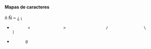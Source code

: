 #### Mapas de caracteres


ñ                        Ñ                  ~
¿                         ¡
-            <               >                  /                \                |     
-           @ 